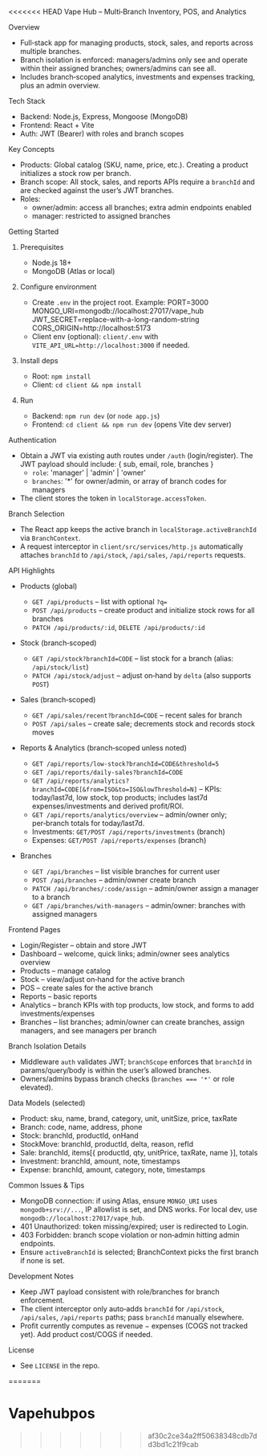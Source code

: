 <<<<<<< HEAD
Vape Hub – Multi‑Branch Inventory, POS, and Analytics

Overview
- Full‑stack app for managing products, stock, sales, and reports across multiple branches.
- Branch isolation is enforced: managers/admins only see and operate within their assigned branches; owners/admins can see all.
- Includes branch‑scoped analytics, investments and expenses tracking, plus an admin overview.

Tech Stack
- Backend: Node.js, Express, Mongoose (MongoDB)
- Frontend: React + Vite
- Auth: JWT (Bearer) with roles and branch scopes

Key Concepts
- Products: Global catalog (SKU, name, price, etc.). Creating a product initializes a stock row per branch.
- Branch scope: All stock, sales, and reports APIs require a `branchId` and are checked against the user’s JWT branches.
- Roles:
  - owner/admin: access all branches; extra admin endpoints enabled
  - manager: restricted to assigned branches

Getting Started
1) Prerequisites
   - Node.js 18+
   - MongoDB (Atlas or local)

2) Configure environment
   - Create `.env` in the project root. Example:
     PORT=3000
     MONGO_URI=mongodb://localhost:27017/vape_hub
     JWT_SECRET=replace-with-a-long-random-string
     CORS_ORIGIN=http://localhost:5173
   - Client env (optional): `client/.env` with `VITE_API_URL=http://localhost:3000` if needed.

3) Install deps
   - Root: `npm install`
   - Client: `cd client && npm install`

4) Run
   - Backend: `npm run dev` (or `node app.js`)
   - Frontend: `cd client && npm run dev` (opens Vite dev server)

Authentication
- Obtain a JWT via existing auth routes under `/auth` (login/register). The JWT payload should include:
  { sub, email, role, branches }
  - `role`: 'manager' | 'admin' | 'owner'
  - `branches`: '*' for owner/admin, or array of branch codes for managers
- The client stores the token in `localStorage.accessToken`.

Branch Selection
- The React app keeps the active branch in `localStorage.activeBranchId` via `BranchContext`.
- A request interceptor in `client/src/services/http.js` automatically attaches `branchId` to `/api/stock`, `/api/sales`, `/api/reports` requests.

API Highlights
- Products (global)
  - `GET /api/products` – list with optional `?q=`
  - `POST /api/products` – create product and initialize stock rows for all branches
  - `PATCH /api/products/:id`, `DELETE /api/products/:id`

- Stock (branch‑scoped)
  - `GET /api/stock?branchId=CODE` – list stock for a branch (alias: `/api/stock/list`)
  - `PATCH /api/stock/adjust` – adjust on‑hand by `delta` (also supports `POST`)

- Sales (branch‑scoped)
  - `GET /api/sales/recent?branchId=CODE` – recent sales for branch
  - `POST /api/sales` – create sale; decrements stock and records stock moves

- Reports & Analytics (branch‑scoped unless noted)
  - `GET /api/reports/low-stock?branchId=CODE&threshold=5`
  - `GET /api/reports/daily-sales?branchId=CODE`
  - `GET /api/reports/analytics?branchId=CODE[&from=ISO&to=ISO&lowThreshold=N]` – KPIs: today/last7d, low stock, top products; includes last7d expenses/investments and derived profit/ROI.
  - `GET /api/reports/analytics/overview` – admin/owner only; per‑branch totals for today/last7d.
  - Investments: `GET/POST /api/reports/investments` (branch)
  - Expenses: `GET/POST /api/reports/expenses` (branch)

- Branches
  - `GET /api/branches` – list visible branches for current user
  - `POST /api/branches` – admin/owner create branch
  - `PATCH /api/branches/:code/assign` – admin/owner assign a manager to a branch
  - `GET /api/branches/with-managers` – admin/owner: branches with assigned managers

Frontend Pages
- Login/Register – obtain and store JWT
- Dashboard – welcome, quick links; admin/owner sees analytics overview
- Products – manage catalog
- Stock – view/adjust on‑hand for the active branch
- POS – create sales for the active branch
- Reports – basic reports
- Analytics – branch KPIs with top products, low stock, and forms to add investments/expenses
- Branches – list branches; admin/owner can create branches, assign managers, and see managers per branch

Branch Isolation Details
- Middleware `auth` validates JWT; `branchScope` enforces that `branchId` in params/query/body is within the user’s allowed branches.
- Owners/admins bypass branch checks (`branches === '*'` or role elevated).

Data Models (selected)
- Product: sku, name, brand, category, unit, unitSize, price, taxRate
- Branch: code, name, address, phone
- Stock: branchId, productId, onHand
- StockMove: branchId, productId, delta, reason, refId
- Sale: branchId, items[{ productId, qty, unitPrice, taxRate, name }], totals
- Investment: branchId, amount, note, timestamps
- Expense: branchId, amount, category, note, timestamps

Common Issues & Tips
- MongoDB connection: if using Atlas, ensure `MONGO_URI` uses `mongodb+srv://...`, IP allowlist is set, and DNS works. For local dev, use `mongodb://localhost:27017/vape_hub`.
- 401 Unauthorized: token missing/expired; user is redirected to Login.
- 403 Forbidden: branch scope violation or non‑admin hitting admin endpoints.
- Ensure `activeBranchId` is selected; BranchContext picks the first branch if none is set.

Development Notes
- Keep JWT payload consistent with role/branches for branch enforcement.
- The client interceptor only auto‑adds `branchId` for `/api/stock`, `/api/sales`, `/api/reports` paths; pass `branchId` manually elsewhere.
- Profit currently computes as revenue − expenses (COGS not tracked yet). Add product cost/COGS if needed.

License
- See `LICENSE` in the repo.

=======
# Vapehubpos
>>>>>>> af30c2ce34a2ff50638348cdb7dd3bd1c21f9cab

